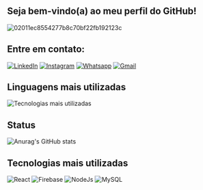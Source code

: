 ## Seja bem-vindo(a) ao meu perfil do GitHub!

![02011ec8554277b8c70bf22fb192123c](https://github.com/user-attachments/assets/a14476fe-96bd-4210-92cf-bddce6c250fc)

## Entre em contato:
[![LinkedIn](https://img.shields.io/badge/LinkedIn-0077B5?style=for-the-badge&logo=linkedin&logoColor=white
)](https://www.linkedin.com/in/lucas-de-souza-silva-4937bb198/)
[![Instagram](https://img.shields.io/badge/Instagram-E4405F?style=for-the-badge&logo=instagram&logoColor=white)](https://www.instagram.com/lucas_dev.js)
[![Whatsapp](https://img.shields.io/badge/WhatsApp-25D366?style=for-the-badge&logo=whatsapp&logoColor=white)](https://wa.me/5581983437379)
[![Gmail](https://img.shields.io/badge/Gmail-D14836?style=for-the-badge&logo=gmail&logoColor=white)](lucas.desenvolvedor.js@gmail.com)

## Linguagens mais utilizadas
![Tecnologias mais utilizadas](https://github-readme-stats.vercel.app/api/top-langs/?username=LucasSSilvaJS&layout=compact)

## Status
![Anurag's GitHub stats](https://github-readme-stats.vercel.app/api?username=LucasSSilvaJS&show_icons=true&theme=tokyonight)

## Tecnologias mais utilizadas
![React](https://img.shields.io/badge/React-20232A?style=for-the-badge&logo=react&logoColor=61DAFB)
![Firebase](https://img.shields.io/badge/firebase-a08021?style=for-the-badge&logo=firebase&logoColor=ffcd34)
![NodeJs](https://img.shields.io/badge/Node.js-43853D?style=for-the-badge&logo=node.js&logoColor=white)
![MySQL](https://img.shields.io/badge/mysql-4479A1.svg?style=for-the-badge&logo=mysql&logoColor=white)
